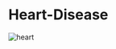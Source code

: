 # Heart-Disease
![heart](https://github.com/God-ass/Heart-Disease/assets/92200827/b3bf661e-7a26-4c11-9dd5-9c7dcdcd4387)
